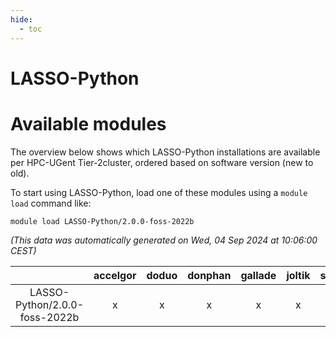 ```yaml
---
hide:
  - toc
---
```


LASSO-Python
============

# Available modules


The overview below shows which LASSO-Python installations are available per HPC-UGent Tier-2cluster, ordered based on software version (new to old).

To start using LASSO-Python, load one of these modules using a `module load` command like:

```shell
module load LASSO-Python/2.0.0-foss-2022b
```

*(This data was automatically generated on Wed, 04 Sep 2024 at 10:06:00 CEST)*  

| |accelgor|doduo|donphan|gallade|joltik|shinx|skitty|
| :---: | :---: | :---: | :---: | :---: | :---: | :---: | :---: |
|LASSO-Python/2.0.0-foss-2022b|x|x|x|x|x|x|x|

